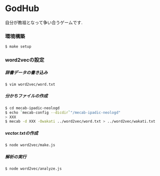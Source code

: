 # GodHub

自分が教祖となって争い合うゲームです.

### 環境構築

```bash
$ make setup
```

### word2vecの設定

##### 辞書データの書き込み

```bash
$ vim word2vec/word.txt
```

##### 分かちファイルの作成

```bash
$ cd mecab-ipadic-neologd
$ echo `mecab-config --dicdir`"/mecab-ipadic-neologd"
> XXX
$ mecab -d XXX -Owakati ../word2vec/word.txt > ../word2vec/wakati.txt
```

##### vector.txtの作成

```bash
$ node word2vec/make.js
```

##### 解析の実行

```bash
$ node word2vec/analyze.js
```